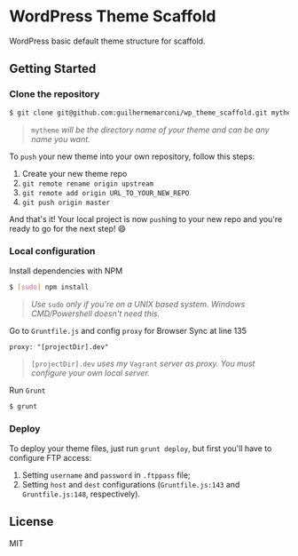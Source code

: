 # WordPress Theme Scaffold

WordPress basic default theme structure for scaffold.

## Getting Started

### Clone the repository

```bash
$ git clone git@github.com:guilhermemarconi/wp_theme_scaffold.git mytheme && cd mytheme
```

> `mytheme` _will be the directory name of your theme and can be any name you want._

To `push` your new theme into your own repository, follow this steps:

1. Create your new theme repo
2. `git remote rename origin upstream`
3. `git remote add origin URL_TO_YOUR_NEW_REPO`
4. `git push origin master`

And that's it! Your local project is now `push`ing to your new repo and you're ready to go for the next step! :smile:

### Local configuration

Install dependencies with NPM

```bash
$ [sudo] npm install
```

> _Use_ `sudo` _only if you're on a UNIX based system. Windows CMD/Powershell doesn't need this._

Go to `Gruntfile.js` and config `proxy` for Browser Sync at line 135

```
proxy: "[projectDir].dev"
```

> `[projectDir].dev` _uses my_ `Vagrant` _server as proxy. You must configure your own local server._

Run `Grunt`

```bash
$ grunt
```

### Deploy

To deploy your theme files, just run `grunt deploy`, but first you'll have to configure FTP access:

1. Setting `username` and `password` in `.ftppass` file;
2. Setting `host` and `dest` configurations (`Gruntfile.js:143` and `Gruntfile.js:148`, respectively).

## License

MIT
